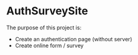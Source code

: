 # AuthSurveySite
The purpose of this project is:

- Create an authentication page (without server)
- Create online form / survey
